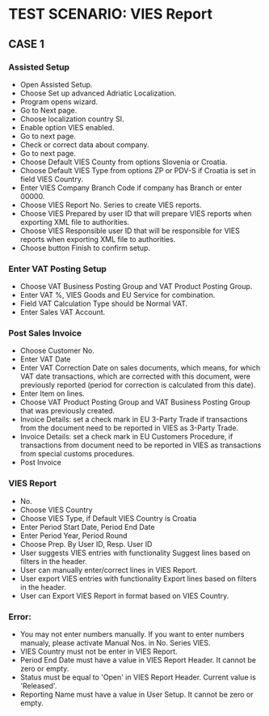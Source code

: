 # TEST SCENARIO: VIES Report

## CASE 1

### Assisted Setup

-	Open Assisted Setup.
-	Choose Set up advanced Adriatic Localization.
-	Program opens wizard.
-	Go to Next page.
-	Choose localization country SI.
-	Enable option VIES enabled.
-	Go to next page.
-	Check or correct data about company.
-	Go to next page.
-	Choose Default VIES County from options Slovenia or Croatia.
-	Choose Default VIES Type from options ZP or PDV-S if Croatia is set in field VIES Country.
-	Enter VIES Company Branch Code if company has Branch or enter 00000.
-	Choose VIES Report No. Series to create VIES reports.
-	Choose VIES Prepared by user ID that will prepare VIES reports when exporting XML file to authorities.
-	Choose VIES Responsible user ID that will be responsible for VIES reports when exporting XML file to authorities. 
-	Choose button Finish to confirm setup.

### Enter VAT Posting Setup

-	Choose VAT Business Posting Group and VAT Product Posting Group.
-	Enter VAT %, VIES Goods and EU Service for combination.
-	Field VAT Calculation Type should be Normal VAT.
-	Enter Sales VAT Account.

### Post Sales Invoice

-	Choose Customer No.
-	Enter VAT Date
-	Enter VAT Correction Date on sales documents, which means, for which VAT date transactions, which are corrected with this document, were previously reported (period for correction is calculated from this date). 
-	Enter Item on lines.
-	Choose VAT Product Posting Group and VAT Business Posting Group that was previously created.
-	Invoice Details: set a check mark in EU 3-Party Trade if transactions from the document need to be reported in VIES as 3-Party Trade.  
-	Invoice Details: set a check mark in EU Customers Procedure, if transactions from document need to be reported in VIES as transactions from special customs procedures.
-	Post Invoice

### VIES Report

-	No.
-	Choose VIES Country
-	Choose VIES Type, if Default VIES Country is Croatia
-	Enter Period Start Date, Period End Date
-	Enter Period Year, Period Round
-	Choose Prep. By User ID, Resp. User ID
-	User suggests VIES entries with functionality Suggest lines based on filters in the header.
-	User can manually enter/correct lines in VIES Report.
-	User export VIES entries with functionality Export lines based on filters in the header.
-	User can Export VIES Report in format based on VIES Country. 

### Error:

-	You may not enter numbers manually. If you want to enter numbers manualy, please activate Manual Nos. in No. Series VIES.
-	VIES Country must not be enter in VIES Report.
-	Period End Date must have a value in VIES Report Header. It cannot be zero or empty. 
-	Status must be equal to 'Open' in VIES Report Header. Current value is 'Released'.
-	Reporting Name must have a value in User Setup. It cannot be zero or empty.
